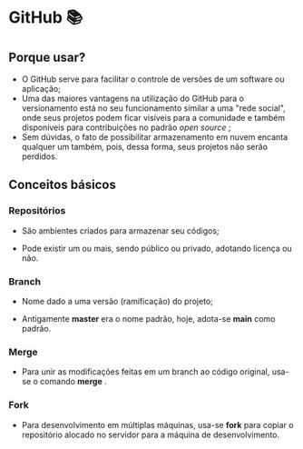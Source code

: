 # GitHub :books:

## Porque usar?

* O GitHub serve para facilitar o controle de versões de um software ou aplicação;
* Uma das maiores vantagens na utilização do GitHub para o versionamento está no seu funcionamento similar a uma "rede social", onde seus projetos podem ficar visíveis para a comunidade e também disponíveis para contribuições no padrão _open source_ ;
* Sem dúvidas, o fato de possibilitar armazenamento em nuvem encanta qualquer um também, pois, dessa forma, seus projetos não serão perdidos.

## Conceitos básicos

### Repositórios

* São ambientes criados para armazenar seu códigos;

* Pode existir um ou mais, sendo público ou privado, adotando licença ou não.

### Branch

* Nome dado a uma versão (ramificação) do projeto;

* Antigamente  **master** era o nome padrão, hoje, adota-se **main** como padrão.

### Merge

* Para unir as modificações feitas em um branch ao código original, usa-se o comando **merge** .

### Fork

* Para desenvolvimento em múltiplas máquinas, usa-se **fork** para copiar o repositório alocado no servidor para a máquina de desenvolvimento.

